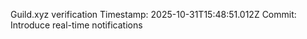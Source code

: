 Guild.xyz verification
Timestamp: 2025-10-31T15:48:51.012Z
Commit: Introduce real-time notifications